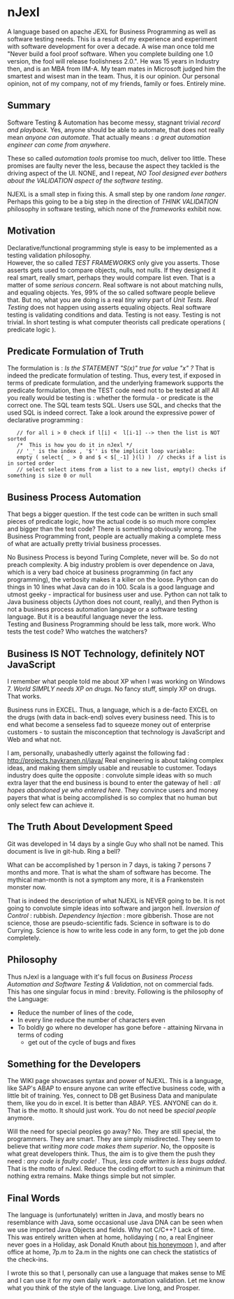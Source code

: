 # nJexl

A  language based on apache JEXL for Business Programming as well as software testing needs.
This is a result of my experience and experiment with software development for over a decade.
A wise man once told me  "Never build a fool proof software. When you complete building one 1.0 version, 
the fool will release foolishness 2.0.". He was 15 years in Industry then, and is an MBA from IIM-A.
My team mates in Microsoft judged him the smartest and wisest man in the team. Thus, it is our opinion.
Our personal opinion, not of my company, not of my friends, family or foes. Entirely mine.

## Summary

Software Testing & Automation has become messy, stagnant  trivial *record and playback*.
Yes, anyone should be able to automate, that does not really mean *anyone can automate*.
That actually means : *a great automation engineer can come from anywhere*. 

These so called *automation tools* promise too much, deliver too little. 
These promises are faulty never the less, because the aspect they tackled is the driving aspect of the UI. 
NONE, and I repeat, *NO Tool designed ever bothers about the VALIDATION aspect of the software testing*.

NJEXL is a small step in fixing this. A small step by one random *lone ranger*.
Perhaps this going to be a big step in the direction of *THINK VALIDATION* philosophy in software testing,
which none of the *frameworks*  exhibit now.

## Motivation

Declarative/functional programming style is easy to be implemented as a testing validation philosophy.  
However, the so called *TEST FRAMEWORKS* only give you asserts. 
Those asserts gets used to compare objects, nulls, not nulls. If they designed it real smart, really smart, perhaps 
they would compare list even. That is a matter of some *serious concern*. 
Real software is not about matching nulls, and equaling objects. Yes, 99% of the so called software people believe that.
But no, what you are doing is a real *tiny winy* part of *Unit Tests*.
*Real Testing* does not happen using asserts equaling objects.
Real software testing is validating conditions and data. Testing is not easy. Testing is not trivial.
In short testing is what computer theorists call predicate operations ( predicate logic ).

## Predicate Formulation of Truth

The formulation is : *Is the STATEMENT "S(x)" true for value "x" ?*
That is indeed the predicate formulation of testing.
Thus, every test, if exposed in terms of predicate formulation, and the underlying framework supports 
the predicate formulation, then the TEST code need not to be tested at all!
All you really would be testing is : whether the formula - or predicate is the correct one.
The SQL team tests SQL. Users use SQL, and checks that the used SQL is indeed correct.
Take a look around the expressive power of declarative programming : 


       // for all i > 0 check if l[i] <  l[i-1] --> then the list is NOT sorted
       /*  This is how you do it in nJexl */
       // '_' is the index , '$'' is the implicit loop variable: 
       empty ( select{ _ > 0 and $ < $[_-1] }(l) )  // checks if a list is in sorted order    
       // select select items from a list to a new list, empty() checks if something is size 0 or null  


## Business Process Automation

That begs a bigger question. If the test code can be written in such small pieces of predicate logic,
how the actual code is so much more complex and bigger than the test code? There is something obviously wrong.
The Business Programming front, people are actually making a complete mess of what are actually pretty trivial business processes.

No Business Process is beyond Turing Complete, never will be. So do not preach complexity.
A big industry problem is over dependence on Java, which is a very bad choice at business programming (in fact any programming), 
the verbosity makes it a killer on the loose. Python can do things in 10 lines what Java can do in 100. Scala is a good language and utmost geeky - impractical for business user and use. Python can not talk to Java business objects (Jython does not count, really), 
and then Python is not a business process automation language or a software testing language.
But it is a beautiful language never the less.  
Testing and Business Programming should be less talk, more work. Who tests the test code? 
Who watches the watchers?


## Business IS NOT Technology, definitely NOT JavaScript

I remember what people told me about XP when I was working on Windows 7. 
*World SIMPLY needs XP on drugs*. No fancy stuff, simply XP on drugs. That works.

Business runs in EXCEL. Thus, a language, which is a de-facto EXCEL on the drugs (with data in back-end) solves every business need. 
This is to end what become a senseless fad to squeeze money out of enterprise customers - to sustain the misconception 
that technology is JavaScript and Web and what not. 

I am, personally, unabashedly utterly against the following fad : http://projects.haykranen.nl/java/
Real engineering is about taking complex ideas, and making them simply usable and reusable to customer.
Todays industry does quite the opposite : convolute simple ideas with so much extra layer that the end business is bound to enter the gateway of hell : *all hopes abandoned ye who entered here*. 
They convince users and money payers that what is being accomplished is so complex
that no human but only select few can achieve it. 

## The Truth About Development Speed

Git was developed in 14 days by a single Guy who shall not be named. 
This document is live in git-hub. Ring a bell?

What can be accomplished by 1 person in 7 days, is taking 7 persons 7 months and more. 
That is what the sham of software has become.
The mythical man-month is not a symptom any more, it is a Frankenstein monster now.

That is indeed the description of what NJEXL is NEVER going to be. 
It is not going to convolute simple ideas into software and jargon hell. 
*Inversion of Control* : rubbish.
*Dependency Injection* : more gibberish. Those are not science, those are pseudo-scientific fads.
Science in software is to do Currying. 
Science is how to write less code in any form, to get the job done completely.


## Philosophy

Thus nJexl is a language with it's full focus on *Business Process Automation and Software Testing & Validation*,
not on commercial fads. This has one singular focus in mind : brevity. 
Following is the philosophy of the Language:

* Reduce the number of lines of the code, 
* In every line reduce the number of characters even 
* To boldly go where no developer has gone before - attaining Nirvana in terms of coding
    - get out of the cycle of bugs and fixes


## Something for the Developers 

The WIKI page showcases syntax and power of NJEXL. 
This is a language, like SAP's ABAP to ensure anyone can write effective business code, with a little bit of training. 
Yes, connect to DB get Business Data and manipulate them, like you do in excel. It is better than ABAP.
YES. ANYONE can do it. That is the motto. It should just work. You do not need be *special people* anymore.


Will the need for special peoples go away? No. They are still special, the programmers. They are smart. They are simply misdirected.
They seem to believe that *writing more code makes them superior*. No, the opposite is what great developers think.
Thus, the aim is to give them the push they need : *any code is faulty code!* . Thus, *less code written is less bugs added*.
That is the motto of nJexl. Reduce the coding effort to such a minimum that nothing extra remains.
Make things simple but not simpler.

## Final Words 

The language is (unfortunately) written in Java, and mostly bears no resemblance with Java, some occasional use Java DNA
can be seen when we use imported Java Objects and fields. Why not C/C++? Lack of time. This was entirely written
when at home, holidaying ( no, a real Engineer never goes in a Holiday, 
ask Donald Knuth about [his honeymoon](http://www-cs-faculty.stanford.edu/~uno/cl.html) ), 
and after office at home, 7p.m to 2a.m in the nights one can check the statistics of the check-ins.

I wrote this so that I, personally can use a language that makes sense to ME 
and I can use it for my own daily work - automation validation. Let me know what you think of the style of the language. 
Live long, and Prosper.